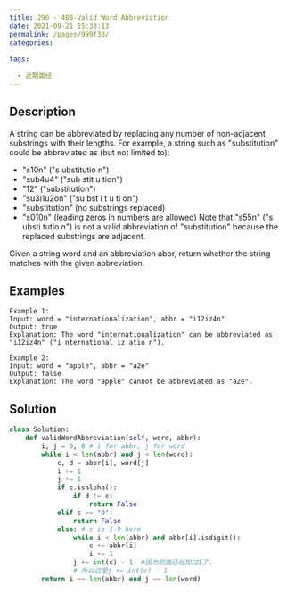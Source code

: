 ```yaml
---
title: 296 - 408-Valid Word Abbreviation
date: 2021-09-21 15:33:13
permalink: /pages/999f30/
categories:
  
tags:
  
  - 近期面经
---
```

## Description
A string can be abbreviated by replacing any number of non-adjacent substrings with their lengths. For example, a string such as "substitution" could be abbreviated as (but not limited to):

- "s10n" ("s ubstitutio n")
- "sub4u4" ("sub stit u tion")
- "12" ("substitution")
- "su3i1u2on" ("su bst i t u ti on")
- "substitution" (no substrings replaced)
- "s010n" (leading zeros in numbers are allowed)
Note that "s55n" ("s ubsti tutio n") is not a valid abbreviation of "substitution" because the replaced substrings are adjacent.

Given a string word and an abbreviation abbr, return whether the string matches with the given abbreviation.
## Examples
```
Example 1:
Input: word = "internationalization", abbr = "i12iz4n"
Output: true
Explanation: The word "internationalization" can be abbreviated as "i12iz4n" ("i nternational iz atio n").

Example 2:
Input: word = "apple", abbr = "a2e"
Output: false
Explanation: The word "apple" cannot be abbreviated as "a2e".
```

## Solution
```python
class Solution:
    def validWordAbbreviation(self, word, abbr):
        i, j = 0, 0 # i for abbr, j for word
        while i < len(abbr) and j < len(word):
            c, d = abbr[i], word[j]
            i += 1
            j += 1
            if c.isalpha():
                if d != c:
                    return False
            elif c == "0":
                return False
            else: # c is 1-9 here
                while i < len(abbr) and abbr[i].isdigit():
                    c += abbr[i]
                    i += 1
                j += int(c) - 1  #因为前面已经加过1了，
                # 所以这里j += int(c) - 1 
        return i == len(abbr) and j == len(word)
```